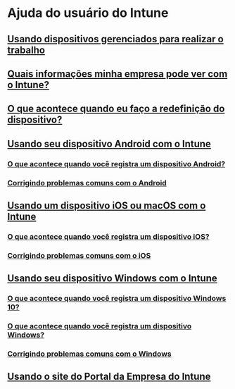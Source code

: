 # Ajuda do usuário do Intune
## [Usando dispositivos gerenciados para realizar o trabalho](use-managed-devices-to-get-work-done.md)
## [Quais informações minha empresa pode ver com o Intune?](what-info-can-your-company-see-when-you-enroll-your-device-in-intune.md)
## [O que acontece quando eu faço a redefinição do dispositivo?](what-happens-if-you-reset-your-device-cpwebsite.md)
## [Usando seu dispositivo Android com o Intune](using-your-android-device-with-intune.md)
### [O que acontece quando você registra um dispositivo Android?](what-happens-if-you-install-the-company-portal-app-and-enroll-your-device-in-intune-android.md)
### [Corrigindo problemas comuns com o Android](troubleshoot-your-device-android.md)
## [Usando um dispositivo iOS ou macOS com o Intune](using-your-iOS-or-macOS-device-with-intune.md)
### [O que acontece quando você registra um dispositivo iOS?](what-happens-if-you-install-the-company-portal-app-and-enroll-your-device-in-intune-ios.md)
### [Corrigindo problemas comuns com o iOS](troubleshoot-your-device-iOS.md)
## [Usando seu dispositivo Windows com o Intune](using-your-windows-device-with-intune.md)
### [O que acontece quando você registra um dispositivo Windows 10?](what-happens-if-you-install-the-company-portal-app-and-enroll-your-device-in-intune-windows10.md)
### [O que acontece quando você registra um dispositivo Windows?](what-happens-if-you-install-the-company-portal-app-and-enroll-your-device-in-intune-windows.md)
### [Corrigindo problemas comuns com o Windows](troubleshoot-your-device-windows.md)
## [Usando o site do Portal da Empresa do Intune](using-the-intune-company-portal-website.md)
